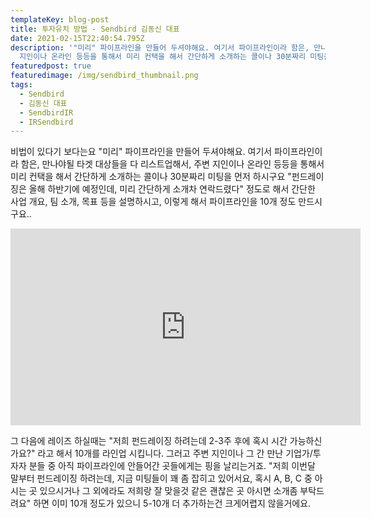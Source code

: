 ```yaml
---
templateKey: blog-post
title: 투자유치 방법 - Sendbird 김동신 대표
date: 2021-02-15T22:40:54.795Z
description: '"미리" 파이프라인을 만들어 두셔야해요. 여기서 파이프라인이라 함은, 만나야될 타겟 대상들을 다 리스트업해서, 주변
  지인이나 온라인 등등을 통해서 미리 컨택을 해서 간단하게 소개하는 콜이나 30분짜리 미팅을 먼저 하시구요.'
featuredpost: true
featuredimage: /img/sendbird_thumbnail.png
tags:
  - Sendbird
  - 김동신 대표
  - SendbirdIR
  - IRSendbird
---
```

비법이 있다기 보다는요 "미리" 파이프라인을 만들어 두셔야해요. 여기서 파이프라인이라 함은, 만나야될 타겟 대상들을 다 리스트업해서, 주변 지인이나 온라인 등등을 통해서 미리 컨택을 해서 간단하게 소개하는 콜이나 30분짜리 미팅을 먼저 하시구요 "펀드레이징은 올해 하반기에 예정인데, 미리 간단하게 소개차 연락드렸다" 정도로 해서 간단한 사업 개요, 팀 소개, 목표 등을 설명하시고, 이렇게 해서 파이프라인을 10개 정도 만드시구요..

<iframe width="560" height="315" src="https://www.youtube.com/embed/ZabEjeao-Gs" frameborder="0" allow="accelerometer; autoplay; clipboard-write; encrypted-media; gyroscope; picture-in-picture" allowfullscreen></iframe>

그 다음에 레이즈 하실때는 "저희 펀드레이징 하려는데 2-3주 후에 혹시 시간 가능하신가요?" 라고 해서 10개를 라인업 시킵니다. 그러고 주변 지인이나 그 간 만난 기업가/투자자 분들 중 아직 파이프라인에 안들어간 곳들에게는 핑을 날리는거죠. "저희 이번달 말부터 펀드레이징 하려는데, 지금 미팅들이 꽤 좀 잡히고 있어서요, 혹시 A, B, C 중 아시는 곳 있으시거나 그 외에라도 저희랑 잘 맞을것 같은 괜찮은 곳 아시면 소개좀 부탁드려요" 하면 이미 10개 정도가 있으니 5-10개 더 추가하는건 크게어렵지 않을거에요.